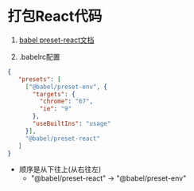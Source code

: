 # 打包React代码

1. [babel preset-react文档](https://www.babeljs.cn/docs/babel-preset-react)


2. .babelrc配置
```json
{
   "presets": [
     ["@babel/preset-env", {
       "targets": {
         "chrome": "67",
         "ie": "9"
       },
       "useBuiltIns": "usage"
     }],
     "@babel/preset-react"
   ]
}

```
- 顺序是从下往上(从右往左)
  - "@babel/preset-react" -> "@babel/preset-env"
